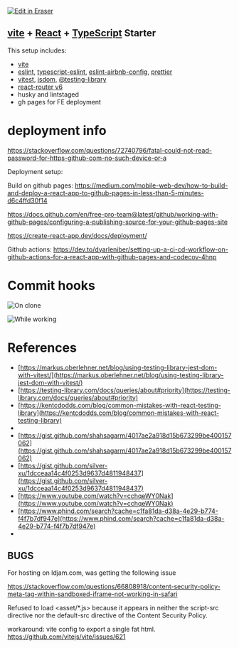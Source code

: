[![Edit in Eraser](https://firebasestorage.googleapis.com/v0/b/second-petal-295822.appspot.com/o/images%2Fgithub%2FOpen%20in%20Eraser.svg?alt=media&token=968381c8-a7e7-472a-8ed6-4a6626da5501)](https://app.eraser.io/workspace/8RJZpgQQjbfajWeMH7Vv)
## [﻿vite](https://vitejs.dev/) + [﻿React](https://reactjs.org/) + [﻿TypeScript](https://www.typescriptlang.org/) Starter
This setup includes:

- [﻿vite](https://vitejs.dev/) 
- [﻿eslint](https://eslint.org/), [﻿typescript-eslint](https://typescript-eslint.io/), [﻿eslint-airbnb-config](https://github.com/airbnb/javascript), [﻿prettier](https://prettier.io/) 
- [﻿vitest](https://vitest.dev/), [﻿jsdom](https://github.com/jsdom/jsdom), [﻿@testing-library](https://testing-library.com/) 
- [﻿react-router v6](https://reactrouter.com/en/main)
- husky and lintstaged
- gh pages for FE deployment

# deployment info


https://stackoverflow.com/questions/72740796/fatal-could-not-read-password-for-https-github-com-no-such-device-or-a

Deployment setup:

Build on github pages:
https://medium.com/mobile-web-dev/how-to-build-and-deploy-a-react-app-to-github-pages-in-less-than-5-minutes-d6c4ffd30f14

https://docs.github.com/en/free-pro-team@latest/github/working-with-github-pages/configuring-a-publishing-source-for-your-github-pages-site

https://create-react-app.dev/docs/deployment/

Github actions: https://dev.to/dyarleniber/setting-up-a-ci-cd-workflow-on-github-actions-for-a-react-app-with-github-pages-and-codecov-4hnp




# Commit hooks
![On clone](/.eraser/8RJZpgQQjbfajWeMH7Vv___vr5tT4ZEODXKX3Gtw7O6a8eMIEh1___---figure---yc2OGdmsfm2iCcRx8LgPI---figure---jMY2Urgvt9wq623CGzBldQ.svg "On clone")

![While working](/.eraser/8RJZpgQQjbfajWeMH7Vv___vr5tT4ZEODXKX3Gtw7O6a8eMIEh1___---figure---qZvsIvCAFPyA_lEf9ER8b---figure---AIWF82xAuc-MyjD64zC4mw.svg "While working")

# References
- [﻿https://markus.oberlehner.net/blog/using-testing-library-jest-dom-with-vitest/](https://markus.oberlehner.net/blog/using-testing-library-jest-dom-with-vitest/) 
- [﻿https://testing-library.com/docs/queries/about#priority](https://testing-library.com/docs/queries/about#priority) 
- [﻿https://kentcdodds.com/blog/common-mistakes-with-react-testing-library](https://kentcdodds.com/blog/common-mistakes-with-react-testing-library) 
- 
- [﻿https://gist.github.com/shahsagarm/4017ae2a918d15b673299be400157062](https://gist.github.com/shahsagarm/4017ae2a918d15b673299be400157062) 
- [﻿https://gist.github.com/silver-xu/1dcceaa14c4f0253d9637d4811948437](https://gist.github.com/silver-xu/1dcceaa14c4f0253d9637d4811948437) 
- [﻿https://www.youtube.com/watch?v=cchqeWY0Nak](https://www.youtube.com/watch?v=cchqeWY0Nak) 
- [﻿https://www.phind.com/search?cache=c1fa81da-d38a-4e29-b774-f4f7b7df947e](https://www.phind.com/search?cache=c1fa81da-d38a-4e29-b774-f4f7b7df947e) 
- 

## BUGS

For hosting on ldjam.com, was getting the following issue

https://stackoverflow.com/questions/66808918/content-security-policy-meta-tag-within-sandboxed-iframe-not-working-in-safari

Refused to load <asset/*.js> because it appears in neither the script-src directive nor the default-src directive of the Content Security Policy.

workaround: vite config to export a single fat html. https://github.com/vitejs/vite/issues/621


<!--- Eraser file: https://app.eraser.io/workspace/8RJZpgQQjbfajWeMH7Vv --->
